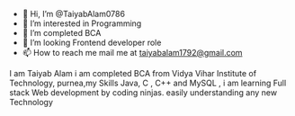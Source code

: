 - 👋 Hi, I’m @TaiyabAlam0786
- 👀 I’m interested in Programming
- 🌱 I’m completed BCA 
- 💞️ I’m looking Frontend developer role
- 📫 How to reach me  mail me at taiyabalam1792@gmail.com

<!---
TaiyabAlam0786/TaiyabAlam0786 is a ✨ special ✨ repository because its `README.md` (this file) appears on your GitHub profile.
You can click the Preview link to take a look at your changes.
--->
I am Taiyab Alam i am completed BCA from Vidya Vihar Institute of Technology, purnea,my Skills  Java, C , C++ and MySQL , i am learning Full stack Web development by coding
ninjas.
easily understanding any new Technology

